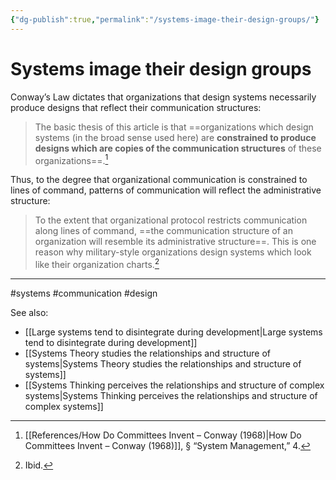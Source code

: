 ```yaml
---
{"dg-publish":true,"permalink":"/systems-image-their-design-groups/"}
---
```



# Systems image their design groups

Conway’s Law dictates that organizations that design systems necessarily produce designs that reflect their communication structures:

> The basic thesis of this article is that ==organizations which design systems (in the broad sense used here) are **constrained to produce designs which are copies of the communication structures** of these organizations==.[^1]

Thus, to the degree that organizational communication is constrained to lines of command, patterns of communication will reflect the administrative structure:

> To the extent that organizational protocol restricts communication along lines of command, ==the communication structure of an organization will resemble its administrative structure==. This is one reason why military-style organizations design systems which look like their organization charts.[^2]

---
#systems #communication #design 

See also:
 - [[Large systems tend to disintegrate during development\|Large systems tend to disintegrate during development]]
 - [[Systems Theory studies the relationships and structure of systems\|Systems Theory studies the relationships and structure of systems]]
 - [[Systems Thinking perceives the relationships and structure of complex systems\|Systems Thinking perceives the relationships and structure of complex systems]]

[^1]: [[References/How Do Committees Invent – Conway (1968)\|How Do Committees Invent – Conway (1968)]], § “System Management,” 4. 
[^2]: Ibid.